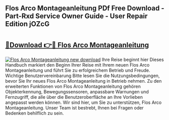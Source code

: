 ## Flos Arco Montageanleitung PDf Free Download - Part-Rxd Service Owner Guide - User Repair Edition jOZcG

# <h2><a href="http://df6nq3h.blite.top/?on=Flos+Arco+Montageanleitung">🔗Download 👉🔴 Flos Arco Montageanleitung</a></h2>

[![Flos Arco Montageanleitung new download](https://i.imgur.com/lujVjoI.png)](http://df6nq3h.blite.top/?on=Flos+Arco+Montageanleitung)
Ihre Reise beginnt hier Dieses Handbuch markiert den Beginn Ihrer Reise mit Ihrem neuen Flos Arco Montageanleitung und führt Sie zu erfolgreichem Betrieb und Freude. Wichtige Benutzervereinbarung Bitte lesen Sie die Nutzungsbedingungen, bevor Sie Ihr neues Flos Arco Montageanleitung in Betrieb nehmen. Zu den erweiterten Funktionen von Flos Arco Montageanleitung gehören Objekterkennung, Bewegungssensoren, anpassbare Warnungen und Fernzugriff, die alle über die Benutzeroberfläche an Ihre Vorlieben angepasst werden können. Wir sind hier, um Sie zu unterstützen, Flos Arco Montageanleitung. Unser Team ist bestrebt, Ihnen bei Fragen oder Bedenken behilflich zu sein.

